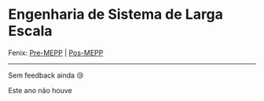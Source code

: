 # Engenharia de Sistema de Larga Escala

Fenix: [Pre-MEPP](https://fenix.tecnico.ulisboa.pt/cursos/meic-a/disciplina-curricular/1127428915200123) | [Pos-MEPP](https://fenix.tecnico.ulisboa.pt/cursos/meic-a/disciplina-curricular/1971853845332827)

---
Sem feedback ainda :cry:

Este ano não houve
